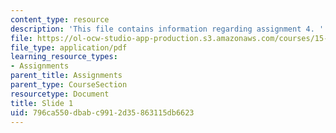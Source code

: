```yaml
---
content_type: resource
description: 'This file contains information regarding assignment 4. '
file: https://ol-ocw-studio-app-production.s3.amazonaws.com/courses/15-783j-product-design-and-development-spring-2006/796ca550dbabc9912d35863115db6623_sample_assignm_4.pdf
file_type: application/pdf
learning_resource_types:
- Assignments
parent_title: Assignments
parent_type: CourseSection
resourcetype: Document
title: Slide 1
uid: 796ca550-dbab-c991-2d35-863115db6623
---
```

